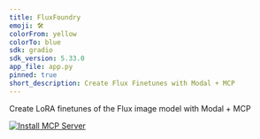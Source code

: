 ```yaml
---
title: FluxFoundry
emoji: 🛠️
colorFrom: yellow
colorTo: blue
sdk: gradio
sdk_version: 5.33.0
app_file: app.py
pinned: true
short_description: Create Flux Finetunes with Modal + MCP
---
```


Create LoRA finetunes of the Flux image model with Modal + MCP

[![Install MCP Server](https://cursor.com/deeplink/mcp-install-dark.svg)](https://cursor.com/install-mcp?name=FluxFoundry&config=eyJ1cmwiOiJodHRwczovL2FnZW50cy1tY3AtaGFja2F0aG9uLWZsdXhmb3VuZHJ5LmhmLnNwYWNlL2dyYWRpb19hcGkvbWNwL3NzZSJ9)